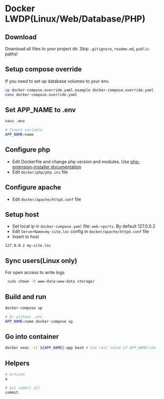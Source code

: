 # Docker LWDP(Linux/Web/Database/PHP)

## Download
Download all files to your project dir. Skip `.gitignore`, `readme.md`, `public` paths!

## Setup compose override
If you need to set up database volumes to your env.
```bash
cp docker-compose.override.yaml.example docker-compose.override.yaml
nano docker-compose.override.yaml
```

## Set APP_NAME to .env
```bash
nano .env

# Insert variable
APP_NAME=name
```

## Configure php
* Edit Dockerfile and change php version and modules. Use [php-extension-installer documentation](https://github.com/mlocati/docker-php-extension-installer)
* Edit `docker/php/php.ini` file

## Configure apache
* Edit `docker/apache/httpd.conf` file

## Setup host
* Set local ip in `docker-compose.yaml` file: `web->ports`. By default 127.0.0.2
* Edit `ServerName=my-site.loc` config in `docker/apache/httpd.conf` file
* Insert to host
```
127.0.0.2 my-site.loc
```

## Sync users(Linux only)
For open access to write logs
```bash
 sudo chown -R www-data:www-data storage/
```

## Build and run
```bash
docker-compose up

# Or without .env
APP_NAME=name docker-compose up
```

## Go into container
```bash
docker exec -it ${APP_NAME}-app bash # Use real value of APP_NAME(see .env)
```

## Helpers
```bash
# artisan
a

# git commit all
commit
```